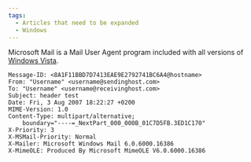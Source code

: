 ```yaml
---
tags:
  - Articles that need to be expanded
  - Windows
---
```

Microsoft Mail is a Mail User Agent program included
with all versions of [Windows Vista](windows_vista.md).

    Message-ID: <8A1F11BBD7D7413EAE9E2792741BC6A4@hostname>
    From: "Username" <username@sendinghost.com>
    To: "Username" <username@receivinghost.com>
    Subject: header test
    Date: Fri, 3 Aug 2007 18:22:27 +0200
    MIME-Version: 1.0
    Content-Type: multipart/alternative;
        boundary="----=_NextPart_000_000B_01C7D5FB.3ED1C170"
    X-Priority: 3
    X-MSMail-Priority: Normal
    X-Mailer: Microsoft Windows Mail 6.0.6000.16386
    X-MimeOLE: Produced By Microsoft MimeOLE V6.0.6000.16386
